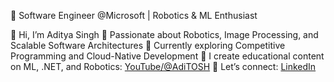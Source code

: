🔧 Software Engineer @Microsoft | Robotics & ML Enthusiast

👋 Hi, I’m Aditya Singh
👀 Passionate about Robotics, Image Processing, and Scalable Software Architectures
🌱 Currently exploring Competitive Programming and Cloud-Native Development
🎥 I create educational content on ML, .NET, and Robotics: [YouTube/@AdiTOSH](https://www.youtube.com/@AdiTOSH)
🤝 Let’s connect: [LinkedIn](https://www.linkedin.com/in/aditya-singh-243ba8197)

<!---
Aditya-Singh-SSJ2/Aditya-Singh-SSJ2 is a ✨ special ✨ repository because its `README.md` (this file) appears on your GitHub profile.
You can click the Preview link to take a look at your changes.
--->
